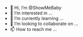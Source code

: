 - 👋 Hi, I’m @ShowMeBaby
- 👀 I’m interested in ...
- 🌱 I’m currently learning ...
- 💞️ I’m looking to collaborate on ...
- 📫 How to reach me ...

<!---
ShowMeBaby/ShowMeBaby is a ✨ special ✨ repository because its `README.md` (this file) appears on your GitHub profile.
You can click the Preview link to take a look at your changes.
--->
